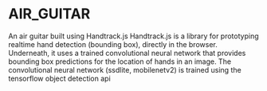 # AIR_GUITAR
An air guitar built using Handtrack.js
Handtrack.js is a library for prototyping realtime hand detection (bounding box), directly in the browser. 
Underneath, it uses a trained convolutional neural network that provides bounding box predictions for the location of hands in an image.
The convolutional neural network (ssdlite, mobilenetv2) is trained using the tensorflow object detection api 
